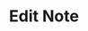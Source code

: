 ---
title: Edit Note
excerpt: Edits a note for the account.
api:
  file: market.json
  operationId: accountsManaging.NoteSave
hidden: false
---